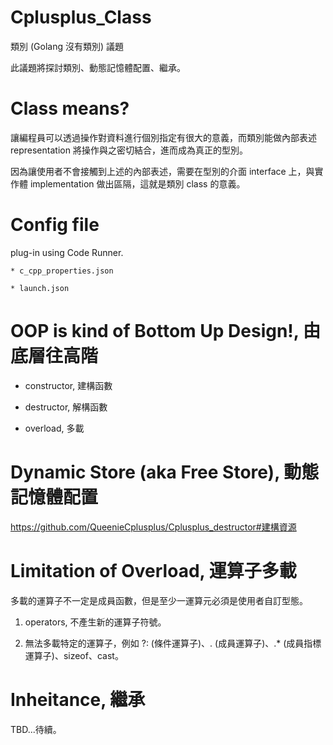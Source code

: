 # Cplusplus_Class
類別 (Golang 沒有類別) 議題

此議題將探討類別、動態記憶體配置、繼承。

# Class means?

讓編程員可以透過操作對資料進行個別指定有很大的意義，而類別能做內部表述 representation 將操作與之密切結合，進而成為真正的型別。

因為讓使用者不會接觸到上述的內部表述，需要在型別的介面 interface 上，與實作體 implementation 做出區隔，這就是類別 class 的意義。

# Config file

plug-in using Code Runner. 

    * c_cpp_properties.json

    * launch.json

# OOP is kind of Bottom Up Design!, 由底層往高階

* constructor, 建構函數

* destructor, 解構函數

* overload, 多載

# Dynamic Store (aka Free Store), 動態記憶體配置

  https://github.com/QueenieCplusplus/Cplusplus_destructor#建構資源

# Limitation of Overload, 運算子多載

多載的運算子不一定是成員函數，但是至少一運算元必須是使用者自訂型態。

1. operators, 不產生新的運算子符號。

2. 無法多載特定的運算子，例如 ?: (條件運算子)、. (成員運算子)、.* (成員指標運算子)、sizeof、cast。

# Inheitance, 繼承

TBD...待續。

